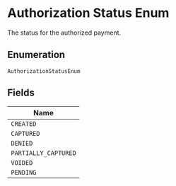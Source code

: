 
# Authorization Status Enum

The status for the authorized payment.

## Enumeration

`AuthorizationStatusEnum`

## Fields

| Name |
|  --- |
| `CREATED` |
| `CAPTURED` |
| `DENIED` |
| `PARTIALLY_CAPTURED` |
| `VOIDED` |
| `PENDING` |

